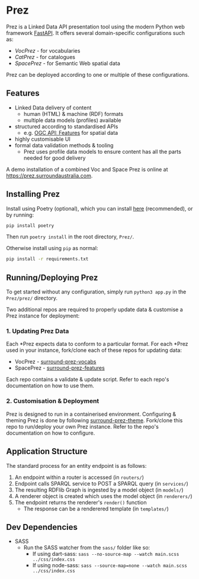 # Prez
Prez is a Linked Data API presentation tool using the modern Python web framework [FastAPI](https://fastapi.tiangolo.com/). It offers several domain-specific configurations such as:

- _VocPrez_ - for vocabularies
- _CatPrez_ - for catalogues
- _SpacePrez_ - for Semantic Web spatial data

Prez can be deployed according to one or multiple of these configurations.

## Features

- Linked Data delivery of content
    - human (HTML) & machine (RDF) formats
    - multiple data models (profiles) available
- structured according to standardised APIs
    - e.g. [OGC API: Features](http://www.opengis.net/doc/IS/ogcapi-features-1/1.0) for spatial data
- highly customisable UI
- formal data validation methods & tooling
    - Prez uses profile data models to ensure content has all the parts needed for good delivery

A demo installation of a combined Voc and Space Prez is online at <https://prez.surroundaustralia.com>.

## Installing Prez
Install using Poetry (optional), which you can install [here](https://python-poetry.org/docs/#installation) (recommended), or by running:

```bash
pip install poetry 
```

Then run `poetry install` in the root directory, `Prez/`.

Otherwise install using `pip` as normal:

```bash
pip install -r requirements.txt 
```

## Running/Deploying Prez
To get started without any configuration, simply run `python3 app.py` in the `Prez/prez/` directory.

Two additional repos are required to properly update data & customise a Prez instance for deployment:

### 1. Updating Prez Data
Each *Prez expects data to conform to a particular format. For each *Prez used in your instance, fork/clone each of these repos for updating data:

- VocPrez - [surround-prez-vocabs](https://github.com/surroundaustralia/surround-prez-vocabs)
- SpacePrez - [surround-prez-features](https://github.com/surroundaustralia/surround-prez-features)

Each repo contains a validate & update script. Refer to each repo's documentation on how to use them.

### 2. Customisation & Deployment
Prez is designed to run in a containerised environment. Configuring & theming Prez is done by following [surround-prez-theme](https://github.com/surroundaustralia/surround-prez-theme). Fork/clone this repo to run/deploy your own Prez instance. Refer to the repo's documentation on how to configure.

## Application Structure
The standard process for an entity endpoint is as follows:

1. An endpoint within a router is accessed (in `routers/`)
2. Endpoint calls SPARQL service to POST a SPARQL query (in `services/`)
3. The resulting RDFlib Graph is ingested by a model object (in `models/`)
4. A renderer object is created which uses the model object (in `renderers/`)
5. The endpoint returns the renderer's `render()` function
    - The response can be a renderered template (in `templates/`)

## Dev Dependencies

- SASS
    - Run the SASS watcher from the `sass/` folder like so:
        - If using dart-sass: `sass --no-source-map --watch main.scss ../css/index.css`
        - If using node-sass: `sass --source-map=none --watch main.scss ../css/index.css`
